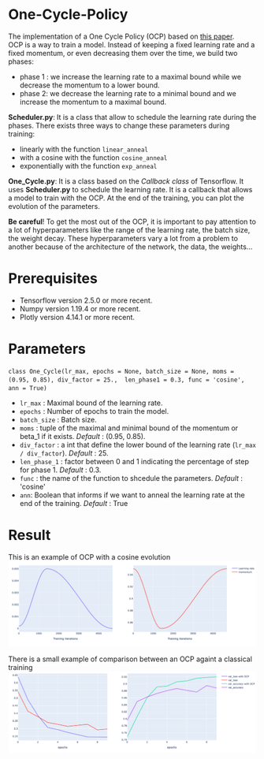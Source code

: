 # One-Cycle-Policy

The implementation of a One Cycle Policy (OCP) based on [this paper](https://arxiv.org/pdf/1803.09820.pdf).  
OCP is a way to train a model. Instead of keeping a fixed learning rate and a fixed momentum, or even decreasing them over the time, we build two phases:
- phase 1 : we increase the learning rate to a maximal bound while we decrease the momentum to a lower bound.
- phase 2: we decrease the learning rate to a minimal bound and we increase the momentum to a maximal bound.

**Scheduler.py**: It is a class that allow to schedule the learning rate during the phases. There exists three ways to change these parameters during training:
- linearly with the function `linear_anneal`
- with a cosine with the function `cosine_anneal`
- exponentially with the function `exp_anneal` 

**One_Cycle.py**: It is a class based on the *Callback class* of Tensorflow. It uses **Scheduler.py** to schedule the learning rate. It is a callback that allows a model to train with the OCP. At the end of the training, you can plot the evolution of the parameters.

**Be careful**! To get the most out of the OCP, it is important to pay attention to a lot of hyperparameters like the range of the learning rate, the batch size, the weight decay. These hyperparameters vary a lot from a problem to another because of the architecture of the network, the data, the weights...

# Prerequisites
- Tensorflow version 2.5.0 or more recent.
- Numpy version 1.19.4 or more recent.
- Plotly version 4.14.1 or more recent.

# Parameters 
`class One_Cycle(lr_max, epochs = None, batch_size = None, moms = (0.95, 0.85), div_factor = 25., 
                 len_phase1 = 0.3, func = 'cosine', ann = True)`

- `lr_max` : Maximal bound of the learning rate.
- `epochs` : Number of epochs to train the model.
- `batch_size` : Batch size. 
- `moms` : tuple of the maximal and minimal bound of the momentum or beta_1 if it exists. *Default* : (0.95, 0.85).
- `div_factor` : a int that define the lower bound of the learning rate (`lr_max / div_factor`). *Default* : 25.
- `len_phase_1` :  factor between 0 and 1 indicating the percentage of step for phase 1. *Default* : 0.3. 
- `func` : the name of the function to shcedule the parameters. *Default* : 'cosine'
- `ann`: Boolean that informs if we want to anneal the learning rate at the end of the training. *Default* : True

# Result
This is an example of OCP with a cosine evolution
![alttext](https://github.com/guipet/One-Cycle-Policy/blob/main/plots/lr%26mom.png)

There is a small example of comparison between an OCP againt a classical training
![alttext](https://github.com/guipet/One-Cycle-Policy/blob/main/plots/plot_eval.png) 
